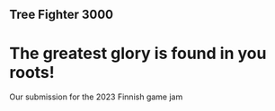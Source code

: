 ## Tree Fighter 3000
# The greatest glory is found in you roots!

Our submission for the 2023 Finnish game jam
